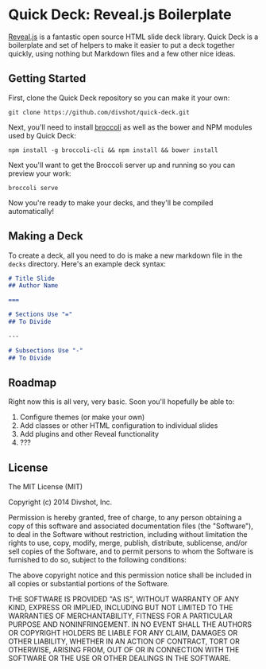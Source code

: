# Quick Deck: Reveal.js Boilerplate

[Reveal.js](http://lab.hakim.se/reveal-js/) is a fantastic open source HTML slide
deck library. Quick Deck is a boilerplate and set of helpers to make it easier to
put a deck together quickly, using nothing but Markdown files and a few other
nice ideas.

## Getting Started

First, clone the Quick Deck repository so you can make it your own:

    git clone https://github.com/divshot/quick-deck.git
    
Next, you'll need to install [broccoli](https://github.com/joliss/broccoli)
as well as the bower and NPM modules used by Quick Deck:

    npm install -g broccoli-cli && npm install && bower install
    
Next you'll want to get the Broccoli server up and running so you can
preview your work:

    broccoli serve

Now you're ready to make your decks, and they'll be compiled automatically!

## Making a Deck

To create a deck, all you need to do is make a new markdown file in the
`decks` directory. Here's an example deck syntax:

```markdown
# Title Slide
## Author Name

===

# Sections Use "="
## To Divide

---

# Subsections Use "-"
## To Divide
```

## Roadmap

Right now this is all very, very basic. Soon you'll hopefully be able to:

1. Configure themes (or make your own)
2. Add classes or other HTML configuration to individual slides
3. Add plugins and other Reveal functionality
4. ???

## License

The MIT License (MIT)

Copyright (c) 2014 Divshot, Inc.

Permission is hereby granted, free of charge, to any person obtaining a copy
of this software and associated documentation files (the "Software"), to deal
in the Software without restriction, including without limitation the rights
to use, copy, modify, merge, publish, distribute, sublicense, and/or sell
copies of the Software, and to permit persons to whom the Software is
furnished to do so, subject to the following conditions:

The above copyright notice and this permission notice shall be included in
all copies or substantial portions of the Software.

THE SOFTWARE IS PROVIDED "AS IS", WITHOUT WARRANTY OF ANY KIND, EXPRESS OR
IMPLIED, INCLUDING BUT NOT LIMITED TO THE WARRANTIES OF MERCHANTABILITY,
FITNESS FOR A PARTICULAR PURPOSE AND NONINFRINGEMENT. IN NO EVENT SHALL THE
AUTHORS OR COPYRIGHT HOLDERS BE LIABLE FOR ANY CLAIM, DAMAGES OR OTHER
LIABILITY, WHETHER IN AN ACTION OF CONTRACT, TORT OR OTHERWISE, ARISING FROM,
OUT OF OR IN CONNECTION WITH THE SOFTWARE OR THE USE OR OTHER DEALINGS IN
THE SOFTWARE.